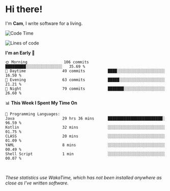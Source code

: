 # Hi there!
I'm **Cam**, I write software for a living.

<!--START_SECTION:waka-->
![Code Time](http://img.shields.io/badge/Code%20Time-268%20hrs%2033%20mins-blue)

![Lines of code](https://img.shields.io/badge/From%20Hello%20World%20I%27ve%20Written-70.9%20thousand%20lines%20of%20code-blue)

**I'm an Early 🐤** 

```text
🌞 Morning                106 commits         █████████░░░░░░░░░░░░░░░░   35.69 % 
🌆 Daytime                49 commits          ████░░░░░░░░░░░░░░░░░░░░░   16.50 % 
🌃 Evening                63 commits          █████░░░░░░░░░░░░░░░░░░░░   21.21 % 
🌙 Night                  79 commits          ███████░░░░░░░░░░░░░░░░░░   26.60 % 
```


📊 **This Week I Spent My Time On** 

```text
💬 Programming Languages: 
Java                     29 hrs 36 mins      ████████████████████████░   96.59 % 
Kotlin                   32 mins             ░░░░░░░░░░░░░░░░░░░░░░░░░   01.75 % 
CLASS                    20 mins             ░░░░░░░░░░░░░░░░░░░░░░░░░   01.09 % 
YAML                     8 mins              ░░░░░░░░░░░░░░░░░░░░░░░░░   00.49 % 
Shell Script             1 min               ░░░░░░░░░░░░░░░░░░░░░░░░░   00.07 % 
```


<!--END_SECTION:waka-->

<br>

_These statistics use WakaTime, which has not been installed anywhere as close as I've written software._
